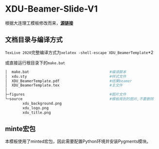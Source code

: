 # XDU-Beamer-Slide-V1

根据大连理工模板修改而来，**[源链接](https://github.com/fuujiro/DLUT-Beamer-Slide-V1)**

## 文档目录与编译方式

`TexLive 2020`完整编译方式为`xelatex -shell-escape XDU_BeamerTemplate`*2

或直接运行根目录下的`make.bat`

```bash
│  make.bat                                     #编译脚本
│  xdu.sty                                      #样式文件
│  XDU_BeamerTemplate.pdf                       #结果beamer
│  XDU_BeamerTemplate.tex                       #主文件
│  
├─figures                                       #图片文件
└─source                                        #模板用到的图片,不要删除
        xdu_background.png
        xdu_logo.png
        xdu_title.png
```
## minte宏包
本模板使用了minted宏包，因此需要配置Python环境并安装Pygments模块。
